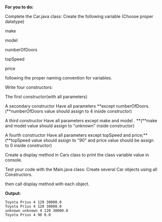 **For you to do:**

Complete the Car.java class:
Create the following variable (Choose proper datatype)

make

model

numberOfDoors

topSpeed

price

following the proper naming convention for variables.

Write four constructors:

The first constructor(with all parameters)

A secondary constructor Have all parameters **except numberOfDoors. (**numberOfDoors value should assign to 4 inside constructor)

A third constructor Have all parameters except make and model . **(**make and model value should assign to "unknown" inside constructor)

A fourth constructor Have all parameters except topSpeed and price;**(**topSpeed value should assign to "90" and price value should be assign to 0 inside constructor)

Create a display method in Cars class to print the class variable value in console.

Test your code with the Main.java class:
Create several Car objects using all Constructors.

then call display method with each object.

**Output:**

```
Toyota Prius 4 120 30000.0
Toyota Prius 4 120 30000.0
unknown unknown 4 120 30000.0
Toyota Prius 4 90 0.0

```